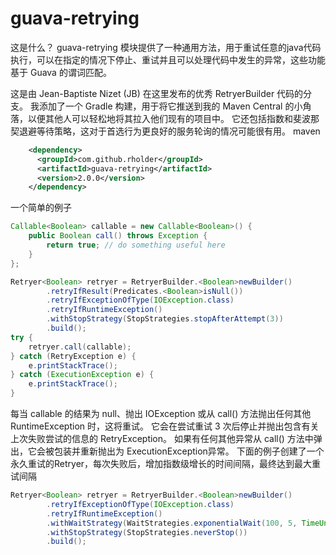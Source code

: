 # guava-retrying
这是什么？ guava-retrying 模块提供了一种通用方法，用于重试任意的java代码执行，可以在指定的情况下停止、重试并且可以处理代码中发生的异常，这些功能基于 Guava 的谓词匹配。

这是由 Jean-Baptiste Nizet (JB) 在这里发布的优秀 RetryerBuilder 代码的分支。 我添加了一个 Gradle 构建，用于将它推送到我的 Maven Central 的小角落，以便其他人可以轻松地将其拉入他们现有的项目中。 它还包括指数和斐波那契退避等待策略，这对于首选行为更良好的服务轮询的情况可能很有用。
maven
```xml
    <dependency>
      <groupId>com.github.rholder</groupId>
      <artifactId>guava-retrying</artifactId>
      <version>2.0.0</version>
    </dependency>
```
一个简单的例子
```java
Callable<Boolean> callable = new Callable<Boolean>() {
    public Boolean call() throws Exception {
        return true; // do something useful here
    }
};

Retryer<Boolean> retryer = RetryerBuilder.<Boolean>newBuilder()
        .retryIfResult(Predicates.<Boolean>isNull())
        .retryIfExceptionOfType(IOException.class)
        .retryIfRuntimeException()
        .withStopStrategy(StopStrategies.stopAfterAttempt(3))
        .build();
try {
    retryer.call(callable);
} catch (RetryException e) {
    e.printStackTrace();
} catch (ExecutionException e) {
    e.printStackTrace();
}

```
每当 callable 的结果为 null、抛出 IOException 或从 call() 方法抛出任何其他 RuntimeException 时，这将重试。 它会在尝试重试 3 次后停止并抛出包含有关上次失败尝试的信息的 RetryException。 如果有任何其他异常从 call() 方法中弹出，它会被包装并重新抛出为 ExecutionException异常。
下面的例子创建了一个永久重试的Retryer，每次失败后，增加指数级增长的时间间隔，最终达到最大重试间隔
```java
Retryer<Boolean> retryer = RetryerBuilder.<Boolean>newBuilder()
        .retryIfExceptionOfType(IOException.class)
        .retryIfRuntimeException()
        .withWaitStrategy(WaitStrategies.exponentialWait(100, 5, TimeUnit.MINUTES))
        .withStopStrategy(StopStrategies.neverStop())
        .build();
```